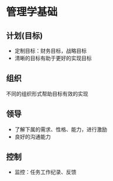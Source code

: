 # 管理学基础

## 计划(目标)
- 定制目标：财务目标，战略目标
- 清晰的目标有助于更好的实现目标

## 组织
不同的组织形式帮助目标有效的实现


## 领导
- 了解下属的需求、性格、能力，进行激励
- 良好的沟通能力

## 控制
- 监控：任务工作纪录、反馈
